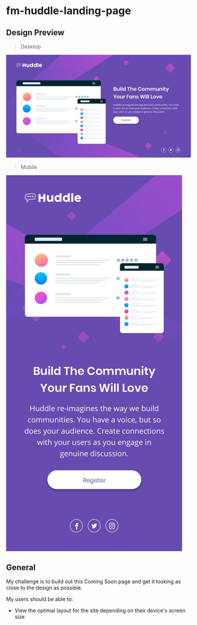 # fm-huddle-landing-page

## Design Preview

> Desktop

![Desktop Design](./design/desktop-design.jpg)

> Mobile

![Mobile Design](./design/mobile-design.jpg)

## General

My challenge is to build out this Coming Soon page and get it looking as close to the design as possible.

My users should be able to:

* View the optimal layout for the site depending on their device's screen size
